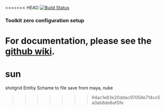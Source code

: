 <<<<<<< HEAD
[![Build Status](https://dev.azure.com/shotgun-ecosystem/Toolkit/_apis/build/status/Configs/tk-config-basic?branchName=master)](https://dev.azure.com/shotgun-ecosystem/Toolkit/_build/latest?definitionId=40&branchName=master)

### Toolkit zero configuration setup

For documentation, please see the [github wiki](https://github.com/shotgunsoftware/tk-config-basic/wiki/Documentation).
=======
# sun
shotgrid Entitiy Schame to file save from maya, nuke
>>>>>>> 94ac1e83e20ddac97058e714cc5a0ab8de8af0fe
